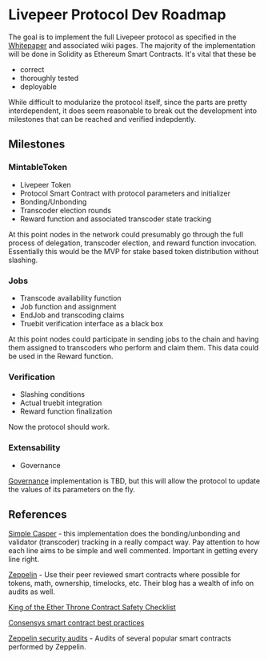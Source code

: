 # Livepeer Protocol Dev Roadmap

The goal is to implement the full Livepeer protocol as specified in the [Whitepaper](http://github.com/livepeer/wiki/blob/master/WHITEPAPER.md) and associated wiki pages. The majority of the implementation will be done in Solidity as Ethereum Smart Contracts. It's vital that these be

- correct
- thoroughly tested
- deployable

While difficult to modularize the protocol itself, since the parts are pretty interdependent, it does seem reasonable to break out the development into milestones that can be reached and verified indepdently.

## Milestones

### MintableToken

- Livepeer Token
- Protocol Smart Contract with protocol parameters and initializer
- Bonding/Unbonding
- Transcoder election rounds
- Reward function and associated transcoder state tracking

At this point nodes in the network could presumably go through the full process of delegation, transcoder election, and reward function invocation. Essentially this would be the MVP for stake based token distribution without slashing.

### Jobs

- Transcode availability function
- Job function and assignment
- EndJob and transcoding claims
- Truebit verification interface as a black box

At this point nodes could participate in sending jobs to the chain and having them assigned to transcoders who perform and claim them. This data could be used in the Reward function.

### Verification

- Slashing conditions
- Actual truebit integration
- Reward function finalization

Now the protocol should work.

### Extensability

- Governance

[Governance](https://github.com/livepeer/wiki/wiki/Governance) implementation is TBD, but this will allow the protocol to update the values of its parameters on the fly.

## References

[Simple Casper](https://github.com/ethereum/casper/blob/master/casper/contracts/simple_casper.v.py) - this implementation does the bonding/unbonding and validator (transcoder) tracking in a really compact way. Pay attention to how each line aims to be simple and well commented. Important in getting every line right.

[Zeppelin](https://openzeppelin.org) - Use their peer reviewed smart contracts where possible for tokens, math, ownership, timelocks, etc. Their blog has a wealth of info on audits as well.

[King of the Ether Throne Contract Safety Checklist](https://www.kingoftheether.com/contract-safety-checklist.html)

[Consensys smart contract best practices](https://github.com/ConsenSys/smart-contract-best-practices)

[Zeppelin security audits](https://medium.com/zeppelin-blog) - Audits of several popular smart contracts performed by Zeppelin.
